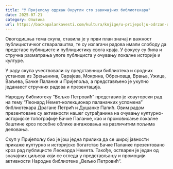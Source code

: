 ```yaml
---
title: "У Пријепољу одржан Округли сто завичајних библиотекара"
date: 2025-07-21
category: Општина
url: https://backapalankavesti.com/kultura/knjige/u-prijepolju-odrzan-okrugli-sto-zavicajnih-bibliotekara/
---
```


Овогодишња тема скупа, ставила је у први план значај и важност публицистичког стваралаштва, те су излагачи радова имали слободу да представе публицисте и публицистику свога краја. У фокусу су била и стручна разматрања улоге публициста у очувању локалне историје и културе.

У раду скупа учествовали су представници библиотека и сродних установа из Зрењанина, Сарајева, Мокрина, Обреновца, Врања, Ужица, Ваљева, Бачке Паланке и Пријепоља, а представљено је укупно једанаест стручних радова и презентација.

Народну библиотеку “Вељко Петровић” представио је коауторски рад на тему “Леонард Немет-колекционар паланачких успомена” библиотекара Драгане Петрић и Душанке Папић. Овим радом презентоване су активности нашег суграђанина на очувању културно-историјске топографије Бачке Паланке, као и промовисање локалне баштине кроз посебне облике ангажовања на различитим пољима деловања.

Скуп у Пријепољу био је још једна прилика да се широј јавности прикаже културно и историјско богатство Бачке Паланке презентовано кроз рад публицисте Леонарда Немета. Такође, остварен је један од значајних циљева који се огледа у представљању и промоцији активности Народне библиотеке „Вељко Петровић“.
